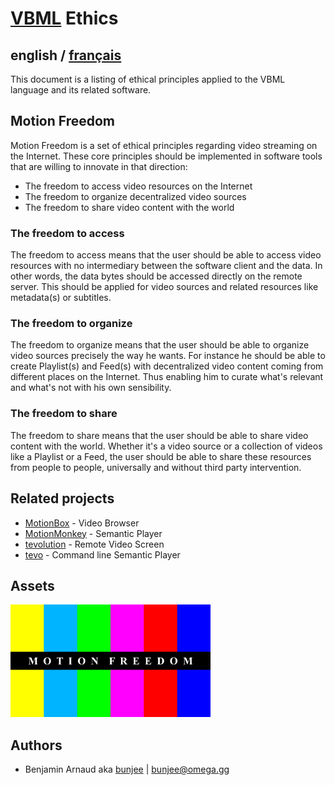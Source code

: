 # [VBML](README.md) Ethics

## english / [français](fr/ethics.md)

This document is a listing of ethical principles applied to the VBML language and its related
software.

## Motion Freedom

Motion Freedom is a set of ethical principles regarding video streaming on the Internet. These core
principles should be implemented in software tools that are willing to innovate in that direction:

- The freedom to access video resources on the Internet
- The freedom to organize decentralized video sources
- The freedom to share video content with the world

### The freedom to access

The freedom to access means that the user should be able to access video resources with no
intermediary between the software client and the data. In other words, the data bytes should be
accessed directly on the remote server. This should be applied for video sources and related
resources like metadata(s) or subtitles.

### The freedom to organize

The freedom to organize means that the user should be able to organize video sources precisely the
way he wants. For instance he should be able to create Playlist(s) and Feed(s) with decentralized
video content coming from different places on the Internet. Thus enabling him to curate what's
relevant and what's not with his own sensibility.

### The freedom to share

The freedom to share means that the user should be able to share video content with the world.
Whether it's a video source or a collection of videos like a Playlist or a Feed, the user should be
able to share these resources from people to people, universally and without third party
intervention.

## Related projects

- [MotionBox](https://omega.gg/MotionBox/sources) - Video Browser
- [MotionMonkey](https://omega.gg/MotionMonkey) - Semantic Player
- [tevolution](https://omega.gg/tevolution) - Remote Video Screen
- [tevo](https://omega.gg/tevo) - Command line Semantic Player

## Assets

<a href="pictures/MotionFreedom.png"><img src="pictures/MotionFreedom.png" alt="Motion Freedom" width="320px"></a>

## Authors

- Benjamin Arnaud aka [bunjee](https://bunjee.me) | <bunjee@omega.gg>
